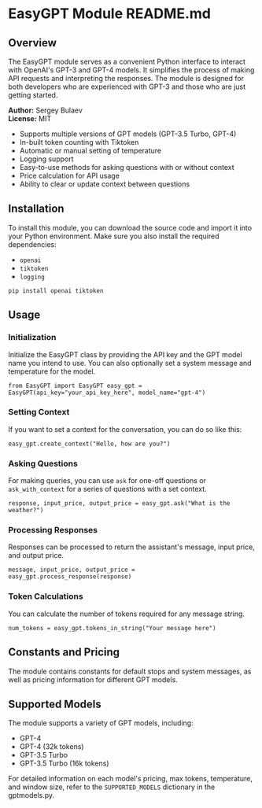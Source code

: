 # EasyGPT Module README.md

## Overview

The EasyGPT module serves as a convenient Python interface to interact with OpenAI's GPT-3 and GPT-4 models. It simplifies the process of making API requests and interpreting the responses. The module is designed for both developers who are experienced with GPT-3 and those who are just getting started.

**Author:** Sergey Bulaev  
**License:** MIT

- Supports multiple versions of GPT models (GPT-3.5 Turbo, GPT-4)
- In-built token counting with Tiktoken
- Automatic or manual setting of temperature
- Logging support
- Easy-to-use methods for asking questions with or without context
- Price calculation for API usage
- Ability to clear or update context between questions

## Installation

To install this module, you can download the source code and import it into your Python environment. Make sure you also install the required dependencies:
- `openai`
- `tiktoken`
- `logging`

`pip install openai tiktoken`

## Usage

### Initialization
Initialize the EasyGPT class by providing the API key and the GPT model name you intend to use. You can also optionally set a system message and temperature for the model.

`from EasyGPT import EasyGPT easy_gpt = EasyGPT(api_key="your_api_key_here", model_name="gpt-4")`

### Setting Context
If you want to set a context for the conversation, you can do so like this:

`easy_gpt.create_context("Hello, how are you?")`

### Asking Questions
For making queries, you can use `ask` for one-off questions or `ask_with_context` for a series of questions with a set context.

`response, input_price, output_price = easy_gpt.ask("What is the weather?")`

### Processing Responses
Responses can be processed to return the assistant's message, input price, and output price.

`message, input_price, output_price = easy_gpt.process_response(response)`

### Token Calculations
You can calculate the number of tokens required for any message string.

`num_tokens = easy_gpt.tokens_in_string("Your message here")`

## Constants and Pricing
The module contains constants for default stops and system messages, as well as pricing information for different GPT models.

## Supported Models

The module supports a variety of GPT models, including:

- GPT-4
- GPT-4 (32k tokens)
- GPT-3.5 Turbo
- GPT-3.5 Turbo (16k tokens)

For detailed information on each model's pricing, max tokens, temperature, and window size, refer to the `SUPPORTED_MODELS` dictionary in the gptmodels.py.